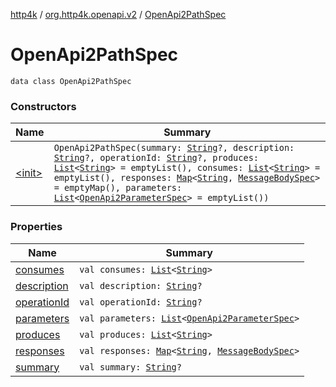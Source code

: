 [http4k](../../index.md) / [org.http4k.openapi.v2](../index.md) / [OpenApi2PathSpec](./index.md)

# OpenApi2PathSpec

`data class OpenApi2PathSpec`

### Constructors

| Name | Summary |
|---|---|
| [&lt;init&gt;](-init-.md) | `OpenApi2PathSpec(summary: `[`String`](https://kotlinlang.org/api/latest/jvm/stdlib/kotlin/-string/index.html)`?, description: `[`String`](https://kotlinlang.org/api/latest/jvm/stdlib/kotlin/-string/index.html)`?, operationId: `[`String`](https://kotlinlang.org/api/latest/jvm/stdlib/kotlin/-string/index.html)`?, produces: `[`List`](https://kotlinlang.org/api/latest/jvm/stdlib/kotlin.collections/-list/index.html)`<`[`String`](https://kotlinlang.org/api/latest/jvm/stdlib/kotlin/-string/index.html)`> = emptyList(), consumes: `[`List`](https://kotlinlang.org/api/latest/jvm/stdlib/kotlin.collections/-list/index.html)`<`[`String`](https://kotlinlang.org/api/latest/jvm/stdlib/kotlin/-string/index.html)`> = emptyList(), responses: `[`Map`](https://kotlinlang.org/api/latest/jvm/stdlib/kotlin.collections/-map/index.html)`<`[`String`](https://kotlinlang.org/api/latest/jvm/stdlib/kotlin/-string/index.html)`, `[`MessageBodySpec`](../../org.http4k.openapi/-message-body-spec/index.md)`> = emptyMap(), parameters: `[`List`](https://kotlinlang.org/api/latest/jvm/stdlib/kotlin.collections/-list/index.html)`<`[`OpenApi2ParameterSpec`](../-open-api2-parameter-spec/index.md)`> = emptyList())` |

### Properties

| Name | Summary |
|---|---|
| [consumes](consumes.md) | `val consumes: `[`List`](https://kotlinlang.org/api/latest/jvm/stdlib/kotlin.collections/-list/index.html)`<`[`String`](https://kotlinlang.org/api/latest/jvm/stdlib/kotlin/-string/index.html)`>` |
| [description](description.md) | `val description: `[`String`](https://kotlinlang.org/api/latest/jvm/stdlib/kotlin/-string/index.html)`?` |
| [operationId](operation-id.md) | `val operationId: `[`String`](https://kotlinlang.org/api/latest/jvm/stdlib/kotlin/-string/index.html)`?` |
| [parameters](parameters.md) | `val parameters: `[`List`](https://kotlinlang.org/api/latest/jvm/stdlib/kotlin.collections/-list/index.html)`<`[`OpenApi2ParameterSpec`](../-open-api2-parameter-spec/index.md)`>` |
| [produces](produces.md) | `val produces: `[`List`](https://kotlinlang.org/api/latest/jvm/stdlib/kotlin.collections/-list/index.html)`<`[`String`](https://kotlinlang.org/api/latest/jvm/stdlib/kotlin/-string/index.html)`>` |
| [responses](responses.md) | `val responses: `[`Map`](https://kotlinlang.org/api/latest/jvm/stdlib/kotlin.collections/-map/index.html)`<`[`String`](https://kotlinlang.org/api/latest/jvm/stdlib/kotlin/-string/index.html)`, `[`MessageBodySpec`](../../org.http4k.openapi/-message-body-spec/index.md)`>` |
| [summary](summary.md) | `val summary: `[`String`](https://kotlinlang.org/api/latest/jvm/stdlib/kotlin/-string/index.html)`?` |
